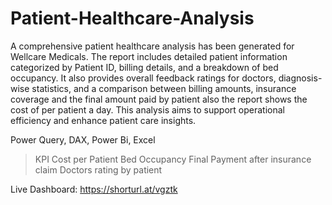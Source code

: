 # Patient-Healthcare-Analysis

A comprehensive patient healthcare analysis has been generated for Wellcare Medicals. The report includes detailed patient information categorized by Patient ID, billing details, and a breakdown of bed occupancy. It also provides overall feedback ratings for doctors, diagnosis-wise statistics, and a comparison between billing amounts, insurance coverage and the final amount paid by patient also the report shows the cost of per patient a day. This analysis aims to support operational efficiency and enhance patient care insights.

Power Query, DAX, Power Bi, Excel
> KPI
> Cost per Patient
> Bed Occupancy
> Final Payment after insurance claim
> Doctors rating by patient

Live Dashboard: https://shorturl.at/vgztk
